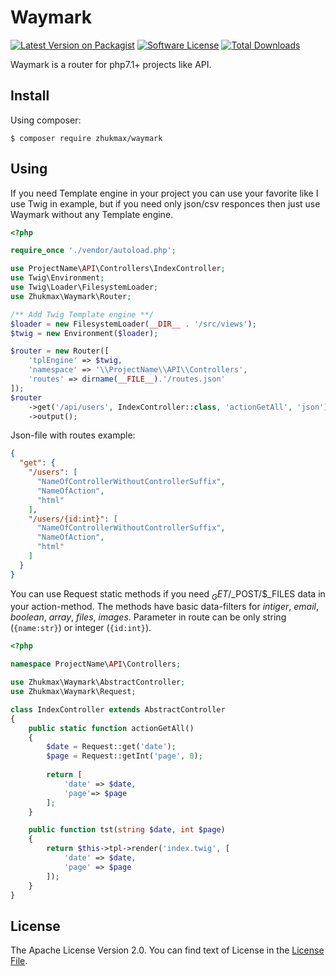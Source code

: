 # Waymark
[![Latest Version on Packagist][ico-version]][link-packagist]
[![Software License][ico-license]](license.md)
[![Total Downloads][ico-downloads]][link-downloads]

Waymark is a router for php7.1+ projects like API.

## Install
Using composer:
```console
$ composer require zhukmax/waymark
```

## Using
If you need Template engine in your project you can use your favorite like I use Twig in example, but if you need only json/csv responces then just use Waymark without any Template engine.
```php
<?php

require_once './vendor/autoload.php';

use ProjectName\API\Controllers\IndexController;
use Twig\Environment;
use Twig\Loader\FilesystemLoader;
use Zhukmax\Waymark\Router;

/** Add Twig Template engine **/
$loader = new FilesystemLoader(__DIR__ . '/src/views');
$twig = new Environment($loader);

$router = new Router([
    'tplEngine' => $twig,
    'namespace' => '\\ProjectName\\API\\Controllers',
    'routes' => dirname(__FILE__).'/routes.json'
]);
$router
    ->get('/api/users', IndexController::class, 'actionGetAll', 'json')
    ->output();
```
Json-file with routes example:
```json
{
  "get": {
    "/users": [
      "NameOfControllerWithoutControllerSuffix",
      "NameOfAction",
      "html"
    ],
    "/users/{id:int}": [
      "NameOfControllerWithoutControllerSuffix",
      "NameOfAction",
      "html"
    ]
  }
}
```
You can use Request static methods if you need $_GET/$_POST/$_FILES data in your action-method. The methods have basic data-filters for *intiger*, *email*, *boolean*, *array*, *files*, *images*.
Parameter in route can be only string (`{name:str}`) or integer (`{id:int}`).
```php
<?php

namespace ProjectName\API\Controllers;

use Zhukmax\Waymark\AbstractController;
use Zhukmax\Waymark\Request;

class IndexController extends AbstractController
{
    public static function actionGetAll()
    {
        $date = Request::get('date');
        $page = Request::getInt('page', 0);
        
        return [
            'date' => $date,
            'page'=> $page
        ];
    }

    public function tst(string $date, int $page)
    {
        return $this->tpl->render('index.twig', [
            'date' => $date,
            'page' => $page
        ]);
    }
}
```

## License

The Apache License Version 2.0. You can find text of License in the [License File](license.md).

[ico-version]: https://img.shields.io/packagist/v/zhukmax/simple-router.svg
[ico-license]: https://img.shields.io/badge/license-Apache%202-brightgreen.svg
[ico-downloads]: https://img.shields.io/packagist/dt/zhukmax/simple-router.svg

[link-packagist]: https://packagist.org/packages/zhukmax/simple-router
[link-downloads]: https://packagist.org/packages/zhukmax/simple-router
